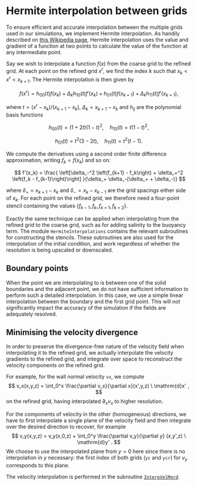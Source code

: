 # Hermite interpolation between grids

To ensure efficient and accurate interpolation between the multiple grids used in our simulations, we implement Hermite interpolation.
As handily described on [this Wikipedia page](https://en.wikipedia.org/wiki/Cubic_Hermite_spline), Hermite interpolation uses the value and gradient of a function at two points to calculate the value of the function at any intermediate point.

Say we wish to interpolate a function $f(x)$ from the coarse grid to the refined grid.
At each point on the refined grid $x^r$, we find the index $k$ such that $x_k < x^r < x_{k+1}$.
The Hermite interpolation is then given by

$$
f(x^r) = h_{00}(t)f(x_k) + \Delta_k h_{10}(t)f'(x_k) + h_{01}(t)f(x_{k+1}) + \Delta_k h_{11}(t)f'(x_{k+1}),
$$

where $t = (x^r-x_k)/(x_{k+1}-x_k)$, $\Delta_k = x_{k+1} - x_k$ and $h_{ij}$ are the polynomial basis functions

$$
h_{00}(t) = (1+2t)(1-t)^2, \quad h_{10}(t) = t(1-t)^2,
$$

$$
h_{01}(t) = t^2(3-2t), \quad h_{11}(t) = t^2(t-1) .
$$

We compute the derivatives using a second order finite difference approximation, writing $f_k = f(x_k)$ and so on:

$$
f'(x_k) = \frac{
    \left[\delta_-^2 \left(f_{k+1} - f_k\right) + \delta_+^2 \left(f_k - f_{k-1}\right)\right]
}{\delta_+ \delta_-(\delta_+ + \delta_-)}
$$

where $\delta_+ = x_{k+1} - x_k$ and $\delta_- = x_k - x_{k-1}$ are the grid spacings either side of $x_k$.
For each point on the refined grid, we therefore need a four-point stencil containing the values $\{f_{k-1}, f_k, f_{k+1}, f_{k+2}\}$.

Exactly the same technique can be applied when interpolating from the refined grid to the coarse grid, such as for adding salinity to the buoyancy term.
The module `HermiteInterpolations` contains the relevant subroutines for constructing the stencils.
These subroutines are also used for the interpolation of the initial condition, and work regardless of whether the resolution is being upscaled or downscaled.

## Boundary points
When the point we are interpolating to is between one of the solid boundaries and the adjacent point, we do not have sufficient information to perform such a detailed interpolation.
In this case, we use a simple linear interpolation between the boundary and the first grid point.
This will not significantly impact the accuracy of the simulation if the fields are adequately resolved.

## Minimising the velocity divergence

In order to preserve the divergence-free nature of the velocity field when interpolating it to the refined grid, we actually interpolate the velocity gradients to the refined grid, and integrate over space to reconstruct the velocity components on the refined grid.

For example, for the wall normal velocity `vx`, we compute
$$
v_x(x,y,z) = \int_0^x \frac{\partial v_x}{\partial x}(x',y,z) \ \mathrm{d}x' ,
$$
on the refined grid, having interpolated $\partial_x v_x$ to higher resolution.

For the components of velocity in the other (homogeneous) directions, we have to first interpolate a single plane of the velocity field and then integrate over the desired direction to recover, for example
$$
v_y(x,y,z) = v_y(x,0,z) + \int_0^y \frac{\partial v_y}{\partial y} (x,y',z) \ \mathrm{d}y' .
$$
We choose to use the interpolated plane from $y=0$ here since there is no interpolation in $y$ necessary: the first index of both grids (`yc` and `ycr`) for $v_y$ corresponds to this plane.

The velocity interpolation is performed in the subroutine [`InterpVelMgrd`](https://github.com/chowland/AFiD-MuRPhFi/blob/main/src/multires/InterpVelMgrd.F90).